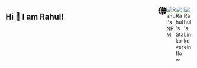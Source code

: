 <a href="https://www.linkedin.com/in/rahul-r-nath" target="_blank" rel="nofollow"><img align="right" alt="Rahul's Linkdein" width="22px" src="https://cdn.jsdelivr.net/npm/simple-icons@v3/icons/linkedin.svg" /></a><a href="https://stackoverflow.com/users/8609720/rahul-reghunath" target="_blank" rel="nofollow"><img align="right" alt="Rahul's Stakoverflow" width="22px" src="https://cdn.jsdelivr.net/npm/simple-icons@v3/icons/stackoverflow.svg" /></a><a href="https://stackoverflow.com/users/8609720/rahul-reghunath" target="_blank" rel="nofollow"><img align="right" alt="Rahul's NPM" width="25px" src="https://cdn.jsdelivr.net/npm/simple-icons@v3/icons/npm.svg" /></a><a href="https://www.npmjs.com/~rahulreghunath" target="_blank" rel="nofollow"><img align="right" alt="Rahul's Website" width="22px" src="./public/globe-solid.svg" /></a>

## Hi 👋 I am Rahul! 

